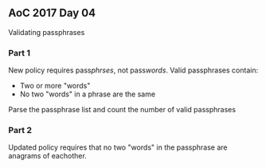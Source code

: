 ## AoC 2017 Day 04
Validating passphrases

### Part 1
New policy requires pass*phrses*, not pass*words*.  Valid passphrases contain:
- Two or more "words"
- No two "words" in a phrase are the same

Parse the passphrase list and count the number of valid passphrases

### Part 2
Updated policy requires that no two "words" in the passphrase are anagrams of eachother.
